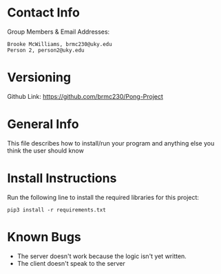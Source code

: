 Contact Info
============

Group Members & Email Addresses:

    Brooke McWilliams, brmc230@uky.edu
    Person 2, person2@uky.edu

Versioning
==========

Github Link: https://github.com/brmc230/Pong-Project

General Info
============
This file describes how to install/run your program and anything else you think the user should know

Install Instructions
====================

Run the following line to install the required libraries for this project:

`pip3 install -r requirements.txt`

Known Bugs
==========
- The server doesn't work because the logic isn't yet written.
- The client doesn't speak to the server
